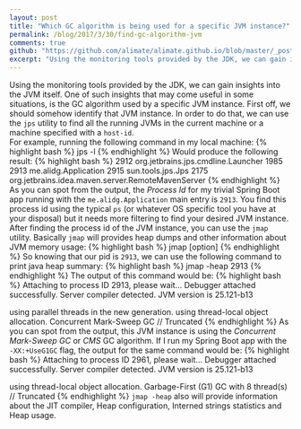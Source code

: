 ```yaml
---
layout: post
title: "Which GC algorithm is being used for a specific JVM instance?"
permalink: /blog/2017/3/30/find-gc-algorithm-jvm
comments: true
github: "https://github.com/alimate/alimate.github.io/blob/master/_posts/2016-9-10-java-9-http-websocket-client.md"
excerpt: "Using the monitoring tools provided by the JDK, we can gain insights into the JVM itself. One of such insights that may come useful in some situations, is the GC algorithm..."
---
```

Using the monitoring tools provided by the JDK, we can gain insights into the JVM itself. One of such insights that may come useful in some situations, is the GC algorithm used by a specific JVM instance. First off, we should somehow identify that JVM instance. In order to do that, we can use the `jps` utility to find all the running JVMs in the current machine or a machine specified with a `host-id`. <br>
For example, running the following command in my local machine:
{% highlight bash %}
jps -l
{% endhighlight %}
Would produce the following result:
{% highlight bash %}
2912 org.jetbrains.jps.cmdline.Launcher
1985
2913 me.alidg.Application
2915 sun.tools.jps.Jps
2175 org.jetbrains.idea.maven.server.RemoteMavenServer
{% endhighlight %}
As you can spot from the output, the *Process Id* for my trivial Spring Boot app running with the `me.alidg.Application` main entry is `2913`. You find this process id using the typical `ps` (or whatever OS specific tool you have at your disposal) but it needs more filtering to find your desired JVM instance.<br>
After finding the process id of the JVM instance, you can use the `jmap` utility. Basically `jmap` will provides heap dumps and other information about JVM memory usage:
{% highlight bash %}
jmap [option] <pid>
{% endhighlight %}
So knowing that our pid is `2913`, we can use the following command to print java heap summary:
{% highlight bash %}
jmap -heap 2913
{% endhighlight %}
The output of this command would be:
{% highlight bash %}
Attaching to process ID 2913, please wait...
Debugger attached successfully.
Server compiler detected.
JVM version is 25.121-b13

using parallel threads in the new generation.
using thread-local object allocation.
Concurrent Mark-Sweep GC
// Truncated
{% endhighlight %}
As you can spot from the output, this JVM instance is using the *Concurrent Mark-Sweep GC* or *CMS* GC algorithm. If I run my Spring Boot app with the `-XX:+UseG1GC` flag, the output for the same command would be:
{% highlight bash %}
Attaching to process ID 2961, please wait...
Debugger attached successfully.
Server compiler detected.
JVM version is 25.121-b13

using thread-local object allocation.
Garbage-First (G1) GC with 8 thread(s)
// Truncated
{% endhighlight %}
`jmap -heap` also will provide information about the JIT compiler, Heap configuration, Interned strings statistics and Heap usage.
